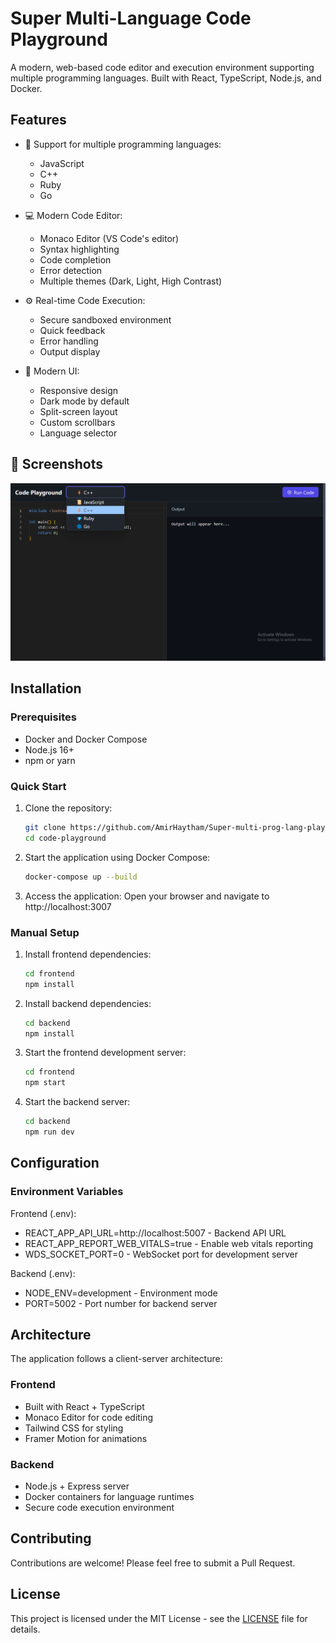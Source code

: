 # Super Multi-Language Code Playground

A modern, web-based code editor and execution environment supporting multiple programming languages. Built with React, TypeScript, Node.js, and Docker.

## Features

- 🌈 Support for multiple programming languages:
  - JavaScript
  - C++
  - Ruby
  - Go

- 💻 Modern Code Editor:
  - Monaco Editor (VS Code's editor)
  - Syntax highlighting
  - Code completion
  - Error detection
  - Multiple themes (Dark, Light, High Contrast)

- ⚙️ Real-time Code Execution:
  - Secure sandboxed environment
  - Quick feedback
  - Error handling
  - Output display
    
- 🎨 Modern UI:
  - Responsive design
  - Dark mode by default
  - Split-screen layout
  - Custom scrollbars
  - Language selector
    
## 📸 Screenshots
![Homepage](https://github.com/AmirHaytham/Super-multi-prog-lang-playground/blob/master/Screenshot%20(88).png)
 
## Installation

### Prerequisites
- Docker and Docker Compose
- Node.js 16+
- npm or yarn

### Quick Start

1. Clone the repository:
   ```bash
   git clone https://github.com/AmirHaytham/Super-multi-prog-lang-playground.git
   cd code-playground
   ```

2. Start the application using Docker Compose:
   ```bash
   docker-compose up --build
   ```

3. Access the application:
   Open your browser and navigate to http://localhost:3007

### Manual Setup

1. Install frontend dependencies:
   ```bash
   cd frontend
   npm install
   ```

2. Install backend dependencies:
   ```bash
   cd backend
   npm install
   ```

3. Start the frontend development server:
   ```bash
   cd frontend
   npm start
   ```

4. Start the backend server:
   ```bash
   cd backend
   npm run dev
   ```

## Configuration

### Environment Variables

Frontend (.env):
- REACT_APP_API_URL=http://localhost:5007 - Backend API URL
- REACT_APP_REPORT_WEB_VITALS=true - Enable web vitals reporting
- WDS_SOCKET_PORT=0 - WebSocket port for development server

Backend (.env):
- NODE_ENV=development - Environment mode
- PORT=5002 - Port number for backend server

## Architecture
The application follows a client-server architecture:

### Frontend
- Built with React + TypeScript
- Monaco Editor for code editing
- Tailwind CSS for styling
- Framer Motion for animations

### Backend
- Node.js + Express server
- Docker containers for language runtimes
- Secure code execution environment

## Contributing

Contributions are welcome! Please feel free to submit a Pull Request.

## License

This project is licensed under the MIT License - see the [LICENSE](LICENSE) file for details.
